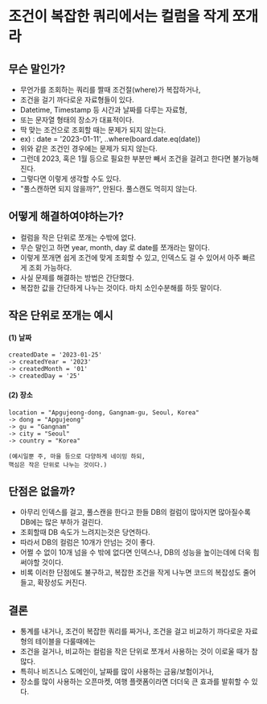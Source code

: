 # 조건이 복잡한 쿼리에서는 컬럼을 작게 쪼개라

## 무슨 말인가?
* 무언가를 조회하는 쿼리를 짤때 조건절(where)가 복잡하거나,
* 조건을 걸기 까다로운 자료형들이 있다.
* Datetime, Timestamp 등 시간과 날짜를 다루는 자료형,
* 또는 문자열 형태의 장소가 대표적이다.
* 딱 맞는 조건으로 조회할 때는 문제가 되지 않는다.
* ex) : date = '2023-01-11', ..where(board.date.eq(date))
* 위와 같은 조건인 경우에는 문제가 되지 않는다.
* 그런데 2023, 혹은 1월 등으로 필요한 부분만 빼서 조건을 걸려고 한다면 불가능해진다.
* 그렇다면 이렇게 생각할 수도 있다.
* "풀스캔하면 되지 않을까?", 안된다. 풀스캔도 먹히지 않는다.

## 어떻게 해결하여야하는가?
* 컬럼을 작은 단위로 쪼개는 수밖에 없다.
* 무슨 말인고 하면 year, month, day 로 date를 쪼개라는 말이다.
* 이렇게 쪼개면 쉽게 조건에 맞게 조회할 수 있고, 인덱스도 걸 수 있어서 아주 빠르게 조회 가능하다.
* 사실 문제를 해결하는 방법은 간단했다.
* 복잡한 값을 간단하게 나누는 것이다. 마치 소인수분해를 하듯 말이다.

## 작은 단위로 쪼개는 예시
#### (1) 날짜
```
createdDate = '2023-01-25'
-> createdYear = '2023'
-> createdMonth = '01'
-> createdDay = '25'
```
#### (2) 장소
```
location = "Apgujeong-dong, Gangnam-gu, Seoul, Korea" 
-> dong = "Apgujeong"
-> gu = "Gangnam"
-> city = "Seoul"
-> country = "Korea"

(예시일뿐 주, 마을 등으로 다양하게 네이밍 하되, 
핵심은 작은 단위로 나누는 것이다.)
```

## 단점은 없을까?
* 아무리 인덱스를 걸고, 풀스캔을 한다고 한들 DB의 컬럼이 많아지면 많아질수록 DB에는 많은 부하가 걸린다.
* 조회할때 DB 속도가 느려지는것은 당연하다.
* 따라서 DB의 컬럼은 10개가 안넘는 것이 좋다.
* 어쩔 수 없이 10개 넘을 수 밖에 없다면 인덱스나, DB의 성능을 높이는데에 더욱 힘써야할 것이다.
* 비록 이러한 단점에도 불구하고, 복잡한 조건을 작게 나누면 코드의 복잡성도 줄어들고, 확장성도 커진다.

## 결론
* 통계를 내거나, 조건이 복잡한 쿼리를 짜거나, 조건을 걸고 비교하기 까다로운 자료형의 테이블을 다룰때에는 
* 조건을 걸거나, 비교하는 컬럼을 작은 단위로 쪼개서 사용하는 것이 이로울 때가 참 많다.
* 특히나 비즈니스 도메인이, 날짜를 많이 사용하는 금융/보험이거나,
* 장소를 많이 사용하는 오픈마켓, 여행 플랫폼이라면 더더욱 큰 효과를 발휘할 수 있다.
